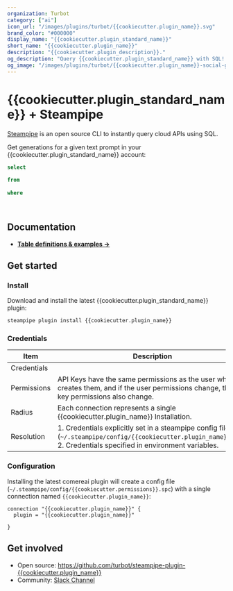 ```yaml
---
organization: Turbot
category: ["ai"]
icon_url: "/images/plugins/turbot/{{cookiecutter.plugin_name}}.svg"
brand_color: "#000000"
display_name: "{{cookiecutter.plugin_standard_name}}"
short_name: "{{cookiecutter.plugin_name}}"
description: "{{cookiecutter.plugin_description}}."
og_description: "Query {{cookiecutter.plugin_standard_name}} with SQL! Open source CLI. No DB required."
og_image: "/images/plugins/turbot/{{cookiecutter.plugin_name}}-social-graphic.png"
---
```


# {{cookiecutter.plugin_standard_name}} + Steampipe


[Steampipe](https://steampipe.io) is an open source CLI to instantly query cloud APIs using SQL.

Get generations for a given text prompt in your {{cookiecutter.plugin_standard_name}} account:

```sql
select
  
from
  
where
  
```

```
```

## Documentation

- **[Table definitions & examples →](/docs/tables)**

## Get started

### Install

Download and install the latest {{cookiecutter.plugin_standard_name}} plugin:

```bash
steampipe plugin install {{cookiecutter.plugin_name}}
```

### Credentials

| Item        | Description                                                                                                                                                                                                                                                                                 |
|-------------|---------------------------------------------------------------------------------------------------------------------------------------------------------------------------------------------------------------------------------------------------------------------------------------------|
| Credentials |                                                                                                                                                                                  |
| Permissions | API Keys have the same permissions as the user who creates them, and if the user permissions change, the API key permissions also change.                                                                                                                                               |
| Radius      | Each connection represents a single {{cookiecutter.plugin_name}} Installation.                                                                                                                                                                                                                                   |
| Resolution  | 1. Credentials explicitly set in a steampipe config file (`~/.steampipe/config/{{cookiecutter.plugin_name}}.spc`)<br />2. Credentials specified in environment variables. |

### Configuration

Installing the latest comereai plugin will create a config file (`~/.steampipe/config/{{cookiecutter.permissions}}.spc`) with a single connection named `{{cookiecutter.plugin_name}}`:

```hcl
connection "{{cookiecutter.plugin_name}}" {
  plugin = "{{cookiecutter.plugin_name}}"

}
```


## Get involved

- Open source: https://github.com/turbot/steampipe-plugin-{{cookiecutter.plugin_name}}
- Community: [Slack Channel](https://steampipe.io/community/join)
